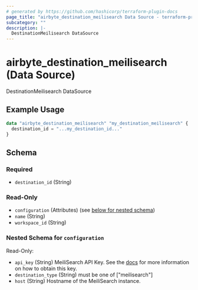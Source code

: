 ```yaml
---
# generated by https://github.com/hashicorp/terraform-plugin-docs
page_title: "airbyte_destination_meilisearch Data Source - terraform-provider-airbyte"
subcategory: ""
description: |-
  DestinationMeilisearch DataSource
---
```


# airbyte_destination_meilisearch (Data Source)

DestinationMeilisearch DataSource

## Example Usage

```terraform
data "airbyte_destination_meilisearch" "my_destination_meilisearch" {
  destination_id = "...my_destination_id..."
}
```

<!-- schema generated by tfplugindocs -->
## Schema

### Required

- `destination_id` (String)

### Read-Only

- `configuration` (Attributes) (see [below for nested schema](#nestedatt--configuration))
- `name` (String)
- `workspace_id` (String)

<a id="nestedatt--configuration"></a>
### Nested Schema for `configuration`

Read-Only:

- `api_key` (String) MeiliSearch API Key. See the <a href="https://docs.airbyte.com/integrations/destinations/meilisearch">docs</a> for more information on how to obtain this key.
- `destination_type` (String) must be one of ["meilisearch"]
- `host` (String) Hostname of the MeiliSearch instance.


